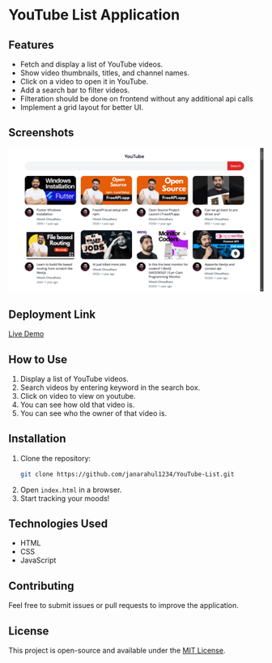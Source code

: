 # YouTube List Application

## Features

- Fetch and display a list of YouTube videos.
- Show video thumbnails, titles, and channel names.
- Click on a video to open it in YouTube.
- Add a search bar to filter videos.
- Filteration should be done on frontend without any additional api calls
- Implement a grid layout for better UI.

## Screenshots

![YouTube List Application](image.png)

## Deployment Link

[Live Demo](https://youtube-list-scvl.onrender.com)

## How to Use

1. Display a list of YouTube videos.
2. Search videos by entering keyword in the search box.
3. Click on video to view on youtube.
4. You can see how old that video is.
5. You can see who the owner of that video is.

## Installation

1. Clone the repository:
   ```sh
   git clone https://github.com/janarahul1234/YouTube-List.git
   ```
2. Open `index.html` in a browser.
3. Start tracking your moods!

## Technologies Used

- HTML
- CSS
- JavaScript

## Contributing

Feel free to submit issues or pull requests to improve the application.

## License

This project is open-source and available under the [MIT License](LICENSE).
